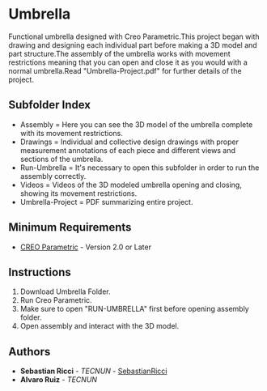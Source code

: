 # Umbrella

Functional umbrella designed with Creo Parametric.This project began with drawing and designing each individual part before making a 3D model and part structure.The assembly of the umbrella works with movement restrictions meaning that you can open and close it as you would with a normal umbrella.Read "Umbrella-Project.pdf" for further details of the project.

## Subfolder Index
* Assembly = Here you can see the 3D model of the umbrella complete with its movement restrictions.
* Drawings = Individual and collective design drawings with proper measurement annotations of each piece and different views and sections of the umbrella.
* Run-Umbrella = It's necessary to open this subfolder in order to run the assembly correctly.
* Videos = Videos of the 3D modeled umbrella opening and closing, showing its movement restrictions.
* Umbrella-Project = PDF summarizing entire project.

## Minimum Requirements
* [CREO Parametric](https://www.ptc.com/en/products/cad/creo/parametric) - Version 2.0 or Later

## Instructions

1. Download Umbrella Folder.
2. Run Creo Parametric.
3. Make sure to open "RUN-UMBRELLA" first before opening assembly folder.
4. Open assembly and interact with the 3D model.

## Authors

* **Sebastian Ricci** - *TECNUN* - [SebastianRicci](https://github.com/SebastianRicci)
* **Alvaro Ruiz** - *TECNUN* 
